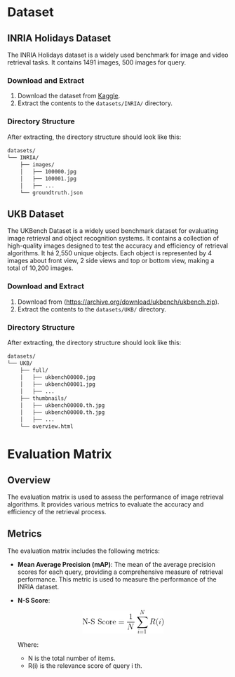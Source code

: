 # Dataset
## INRIA Holidays Dataset
The INRIA Holidays dataset is a widely used benchmark for image and video retrieval tasks. It contains 1491 images, 500 images for query.
### Download and Extract
1. Download the dataset from [Kaggle](https://www.kaggle.com/datasets/vadimshabashov/inria-holidays).
2. Extract the contents to the `datasets/INRIA/` directory.
### Directory Structure
After extracting, the directory structure should look like this:
```plaintext
datasets/
└── INRIA/
    ├── images/
    │   ├── 100000.jpg
    │   ├── 100001.jpg
    │   ├── ...
    └── groundtruth.json
```
## UKB Dataset
The UKBench Dataset is a widely used benchmark dataset for evaluating image retrieval and object recognition systems. It contains a collection of high-quality images designed to test the accuracy and efficiency of retrieval algorithms. It há 2,550 unique objects. Each object is represented by 4 images about front view, 2 side views and top or bottom view, making a total of 10,200 images.
### Download and Extract
1. Download from (https://archive.org/download/ukbench/ukbench.zip).
2. Extract the contents to the `datasets/UKB/` directory.
### Directory Structure
After extracting, the directory structure should look like this:
```plaintext
datasets/
└── UKB/
    ├── full/
    │   ├── ukbench00000.jpg
    │   ├── ukbench00001.jpg
    │   ├── ...
    ├── thumbnails/
    │   ├── ukbench00000.th.jpg
    │   ├── ukbench00000.th.jpg
    │   ├── ...
    └── overview.html

```
# Evaluation Matrix
## Overview

The evaluation matrix is used to assess the performance of image retrieval algorithms. It provides various metrics to evaluate the accuracy and efficiency of the retrieval process.
## Metrics

The evaluation matrix includes the following metrics:
- **Mean Average Precision (mAP)**: The mean of the average precision scores for each query, providing a comprehensive measure of retrieval performance. This metric is used to measure the performance of the INRIA dataset.

- **N-S Score**: 
    <p align="center">
        <img alt="N-S Score" src="img/eq1.png">
    </p>


    Where:
    - N is the total number of items.
    - R(i) is the relevance score of query i th.